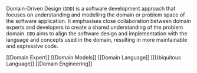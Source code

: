 Domain-Driven Design (`DDD`) is a software development approach that focuses on understanding and modelling the domain or problem space of the software application. It emphasises close collaboration between domain experts and developers to create a shared understanding of the problem domain. `DDD` aims to align the software design and implementation with the language and concepts used in the domain, resulting in more maintainable and expressive code.

[[Domain Expert]]
[[Domain Models]]
[[Domain Language]]
[[Ubiquitous Language]]
[[Domain Engineering]]

